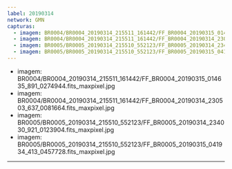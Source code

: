 ```yaml
---
label: 20190314
network: GMN
capturas:
  - imagem: BR0004/BR0004_20190314_215511_161442/FF_BR0004_20190315_014635_891_0274944.fits_maxpixel.jpg
  - imagem: BR0004/BR0004_20190314_215511_161442/FF_BR0004_20190314_230503_637_0081664.fits_maxpixel.jpg
  - imagem: BR0005/BR0005_20190314_215510_552123/FF_BR0005_20190314_234030_921_0123904.fits_maxpixel.jpg
  - imagem: BR0005/BR0005_20190314_215510_552123/FF_BR0005_20190315_041934_413_0457728.fits_maxpixel.jpg
---
```

  - imagem: BR0004/BR0004_20190314_215511_161442/FF_BR0004_20190315_014635_891_0274944.fits_maxpixel.jpg
  - imagem: BR0004/BR0004_20190314_215511_161442/FF_BR0004_20190314_230503_637_0081664.fits_maxpixel.jpg
  - imagem: BR0005/BR0005_20190314_215510_552123/FF_BR0005_20190314_234030_921_0123904.fits_maxpixel.jpg
  - imagem: BR0005/BR0005_20190314_215510_552123/FF_BR0005_20190315_041934_413_0457728.fits_maxpixel.jpg
---
